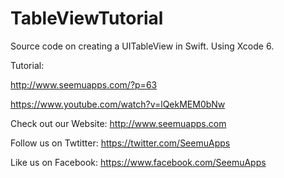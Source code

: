 TableViewTutorial
=================
Source code on creating a UITableView in Swift. Using Xcode 6.

Tutorial: 

http://www.seemuapps.com/?p=63

https://www.youtube.com/watch?v=lQekMEM0bNw



Check out our Website: http://www.seemuapps.com

Follow us on Twtitter: https://twitter.com/SeemuApps

Like us on Facebook: https://www.facebook.com/SeemuApps
